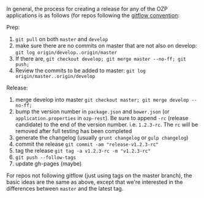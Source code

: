 In general, the process for creating a release for any of the OZP applications is as follows (for repos following the [gitflow convention](https://www.atlassian.com/git/tutorials/comparing-workflows/gitflow-workflow/):

Prep:

1. `git pull` on both `master` and `develop`
2. make sure there are no commits on master that are not also on develop: `git log origin/develop..origin/master`
3. If there are, `git checkout develop; git merge master --no-ff; git push;`
4. Review the commits to be added to master: `git log origin/master..origin/develop`

Release:

1. merge develop into master `git checkout master; git merge develop --no-ff;`
2. bump the version number in `package.json` and `bower.json` (or `application.properties` in `ozp-rest`). Be sure to append `-rc` (release candidate) to the end of the version number. i.e. `1.2.3-rc`. The `rc` will be removed after full testing has been completed
3. generate the changelog (usually `grunt changelog` or `gulp changelog`)
4. commit the release `git commit -am "release-v1.2.3-rc"`
5. tag the release `git tag -a v1.2.3-rc -m "v1.2.3-rc"`
6. `git push --follow-tags`
7. update gh-pages (maybe)

For repos not following gitflow (just using tags on the master branch), the basic ideas are the same as above, except that we're interested in the differences between `master` and the latest tag.
